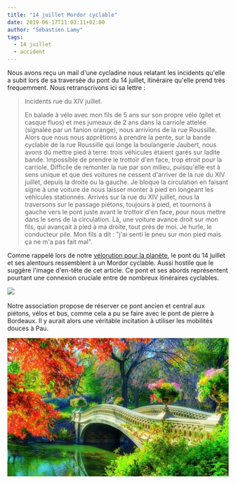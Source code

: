 ```yaml
---
title: "14 juillet Mordor cyclable"
date: 2019-06-17T11:03:11+02:00
author: "Sébastien Lamy"
tags:
  - 14 juillet
  - accident
---
```


Nous avons reçu un mail d'une cycladine nous relatant les incidents qu'elle
a subit lors de sa traversée du pont du 14 juillet, itinéraire qu'elle prend
très frequemment. Nous retranscrivons ici sa lettre :

> Incidents rue du XIV juillet.
> 
> En balade à vélo avec mon fils de 5 ans sur son propre vélo (gilet et
> casque fluos) et mes jumeaux de 2 ans dans la carriole attelée (signalée
> par un fanion orange), nous arrivions de la rue Roussille. Alors que
> nous nous apprêtions à prendre la pente, sur la bande cyclable de la rue
> Roussille qui longe la boulangerie Jaubert, nous avons dû mettre pied à
> terre: trois véhicules étaient garés sur ladite bande. Impossible de
> prendre le trottoir d'en face, trop étroit pour la carriole. Difficile
> de remonter la rue par son milieu, puisqu'elle est à sens unique et que
> des voitures ne cessent d'arriver de la rue du XIV juillet, depuis la
> droite ou la gauche. Je bloque la circulation en faisant signe à une
> voiture de nous laisser monter à pied en longeant les véhicules
> stationnés. Arrivés sur la rue du XIV juillet, nous la traversons sur le
> passage piétons, toujours à pied, et tournons à gauche vers le pont
> juste avant le trottoir d'en face, pour nous mettre dans le sens de la
> circulation. Là, une voiture avance droit sur mon fils, qui avançait à
> pied à ma droite, tout près de moi. Je hurle, le conducteur pile. Mon
> fils a dit : "j'ai senti le pneu sur mon pied mais ça ne m'a pas fait mal".


Comme rappelé lors de notre [vélorution pour la planète], le pont du 14 juillet 
et ses alentours ressemblent à un Mordor cyclable. Aussi hostile que le suggère
l'image d'en-tête de cet article. Ce pont et ses abords représentent pourtant 
une connexion cruciale entre de nombreux itinéraires cyclables. 

![](/blog/2019/velorution-pour-la-planete-a-pau/connexion-14-juillet.jpg)

Notre association propose de réserver ce pont 
ancien et central aux piétons, vélos et bus, comme cela a pu se faire avec le 
pont de pierre à Bordeaux. Il y aurait alors une véritable incitation à 
utiliser les mobilités douces à Pau.
 
![](pont-fleuri.jpg)

[vélorution pour la planète]: /blog/2019/velorution-pour-la-planete-a-pau/